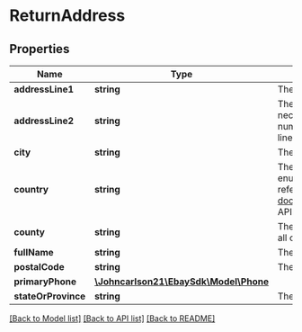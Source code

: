 # ReturnAddress

## Properties
Name | Type | Description | Notes
------------ | ------------- | ------------- | -------------
**addressLine1** | **string** | The first line of the street address. | [optional] 
**addressLine2** | **string** | The second line of the street address. This line is not always necessarily, but is often used for apartment number or suite number, or other relevant information that can not fit on the first line. | [optional] 
**city** | **string** | The city of the return address. | [optional] 
**country** | **string** | The country&#x27;s two-digt, ISO 3166-1 country code. See the enumeration type for a country&#x27;s value. For implementation help, refer to &lt;a href&#x3D;&#x27;https://developer.ebay.com/api-docs/sell/fulfillment/types/ba:CountryCodeEnum&#x27;&gt;eBay API documentation&lt;/a&gt; | [optional] 
**county** | **string** | The county of the return address. Counties are not applicable to all countries. | [optional] 
**fullName** | **string** | The full name of return address owner. | [optional] 
**postalCode** | **string** | The postal code of the return address. | [optional] 
**primaryPhone** | [**\Johncarlson21\EbaySdk\Model\Phone**](Phone.md) |  | [optional] 
**stateOrProvince** | **string** | The state or province of the return address. | [optional] 

[[Back to Model list]](../../README.md#documentation-for-models) [[Back to API list]](../../README.md#documentation-for-api-endpoints) [[Back to README]](../../README.md)

